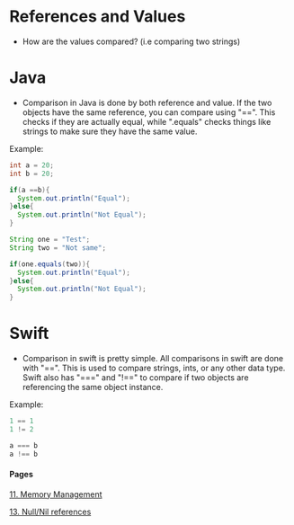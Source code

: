 # References and Values
- How are the values compared? (i.e comparing two strings)

# Java
- Comparison in Java is done by both reference and value. If the two objects have the same reference, you can compare using "==". This checks if they are actually equal, while ".equals" checks things like strings to make sure they have the same value.

Example:

```java
int a = 20;
int b = 20;

if(a ==b){
  System.out.println("Equal");
}else{
  System.out.println("Not Equal");
}

String one = "Test";
String two = "Not same";

if(one.equals(two)){
  System.out.println("Equal");
}else{
  System.out.println("Not Equal");
}
```

# Swift
- Comparison in swift is pretty simple. All comparisons in swift are done with "==". This is used to compare strings, ints, or any other data type. Swift also has "===" and "!==" to compare if two objects are referencing the same object instance.

Example:

```swift
1 == 1
1 != 2

a === b
a !== b
```

#### Pages
[11. Memory Management](MemoryManagement.md)

[13. Null/Nil references](NullReferences.md)

